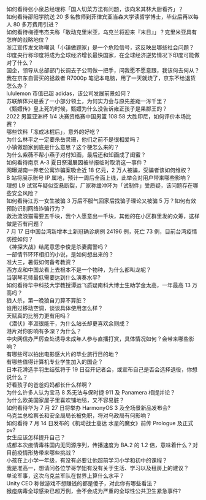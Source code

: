 如何看待张小泉总经理称「国人切菜方法有问题，该向米其林大厨看齐」？  
如何看待邵阳学院送 20 多名教师到菲律宾亚当森大学读哲学博士，毕业后再以每人 80 多万费用引进？  
如何看待梅德韦杰夫称「敢动克里米亚，乌克兰将迎来『末日』」？克里米亚具有怎样的战略地位？  
浙江宣传发文称嘲讽「小镇做题家」是一个危险信号，这反映出哪些社会问题？  
印度央行称印度将成为全球经济增长最快国家，在全球经济逆势情况下印度可能做对了什么？  
国企，领导从总部部门长调去子公司做一把手，问我愿不愿意跟，我该何去何从？  
我在京东自营买的拯救者 R7000p 笔记本电脑，用了一天就烧了，京东不给退货怎么办？  
lululemon 市值已超 adidas，该公司发展前景如何？  
苏联解体只是丢了一小部分领土，为何实力会与原先差距一泻千里？  
《甄嬛传》皇上死的时候，甄嬛为什么没告诉雍正孩子是果郡王的？  
2022 男篮亚洲杯 1/4 决赛资格赛中国男篮 108:58 大胜印尼，如何评价本场比赛？  
哪些饮料「冻成冰棍后」，意外的好吃？  
为什么林平之一定要杀岳灵珊，他们之前不是很相爱吗？  
小镇做题家到底是什么意思？这个梗怎么来的？  
为什么紫薇不帮小燕子对付知画，最后还和知画成了闺蜜？  
如何看待南京 A-3 夏日祭漫展因被举报临时取消这一事件？  
网曝湖南一养老公寓诈骗案吸金近 18 亿元，2 万人被骗，受骗者该如何维权？  
B 站将展示账号 IP 属地，预计一周后全面上线，此举会对用户带来哪些影响？  
理想 L9 试驾车疑似空悬断裂，厂家称缓冲环为「试制件」受质疑，该问题存在哪些安全风险？  
如何看待江苏一女生被骗 3 万后不服气回家后找骗子理论又被骗 5 万？如何有效预防识别网络诈骗行为？  
救治流浪猫需要五千块，我个人愿意出一千块，其他的在小区群里发的众筹，这样做是否有问题？  
7 月 17 日中国台湾新增本土新冠确诊病例 24196 例，死亡 73 例，目前台湾疫情防控如何？  
《神探大战》结尾意思李俊是杀妻魔警吗？  
一部情节环环相扣的小说，是如何想出来的？  
准大三，暑假如何备考教资？  
西方龙和中国龙看上去根本不是一个物种，为什么都叫龙呢？  
当钢琴老师最低需要达到什么演奏水平?  
如何看待华中科技大学教授谭运飞质疑南科大博士生助学金太高，一年最高 13 万高吗？  
狼人杀，第一晚狼自刀算不算脏？  
谁用过移动空调，谈谈具体使用怎么样？  
天赋真的比努力更有用吗？  
《潜伏》李涯很能干，为什么站长却更喜欢余则成？  
港片对你影响有多深？为什么？  
中央网信办严厉查处诱导未成年人参与直播打赏，具体情况如何？会带来哪些影响？  
有哪些可以拍出电影感大片的毕业旅行目的地？  
有哪些值得计算机专业学生加入的国企？  
日本花滑选手羽生结弦将于 19 日召开记者会，或宣布自己是否会选择退役，你想说什么？  
好看孩子的爸爸妈妈都长什么样啊？  
为什么许多人认为宝马 8 系无法与保时捷 911 及 Panamera 相提并论？  
为什么欧美国家屋子里喜欢铺地毯，又不容易脏？  
如何看待华为 7 月 27 日将举办 HarmonyOS 3 及全场景新品发布会?  
乌克兰总检察长和安全局局长被免职，将对乌政局有何影响？  
如何看待 7 月 14 日发布的《机动战士高达 水星的魔女》前传 Prologue 及正式 pv?  
女生应该怎样提升自己？  
成都本次疫情毒株国内无同源序列，传播速度为 BA.2 的 1.2 倍，意味着什么？对目前疫情形势带来哪些挑战？  
小孩在上小学一年级，有没有必要让他超前学习小学和初中的课程？  
我是准高一，想请问各位学哥学姐有没有关于生活、学习以及租房上的建议？  
单论军事，这次乌克兰军队在世界上算什么水平？  
Unity CEO 称做游戏不想赚钱的都是傻子，对此你有哪些看法？  
猴痘病毒全球感染已超万例，会不会成为严重的全球性公共卫生紧急事件?  
